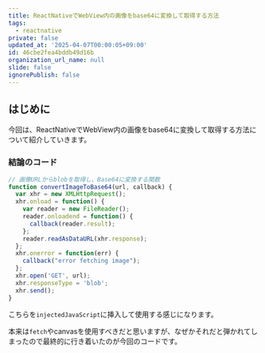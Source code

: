 ```yaml
---
title: ReactNativeでWebView内の画像をbase64に変換して取得する方法
tags:
  - reactnative
private: false
updated_at: '2025-04-07T00:00:05+09:00'
id: 46cbe2fea4bddb49d16b
organization_url_name: null
slide: false
ignorePublish: false
---
```

## はじめに
今回は、ReactNativeでWebView内の画像をbase64に変換して取得する方法について紹介していきます。


### 結論のコード

```ts
// 画像URLからblobを取得し、Base64に変換する関数
function convertImageToBase64(url, callback) {
  var xhr = new XMLHttpRequest();
  xhr.onload = function() {
    var reader = new FileReader();
    reader.onloadend = function() {
      callback(reader.result);
    };
    reader.readAsDataURL(xhr.response);
  };
  xhr.onerror = function(err) {
    callback("error fetching image");
  };
  xhr.open('GET', url);
  xhr.responseType = 'blob';
  xhr.send();
}
```

こちらを`injectedJavaScript`に挿入して使用する感じになります。

本来は`fetch`やcanvasを使用すべきだと思いますが、なぜかそれだと弾かれてしまったので最終的に行き着いたのが今回のコードです。

